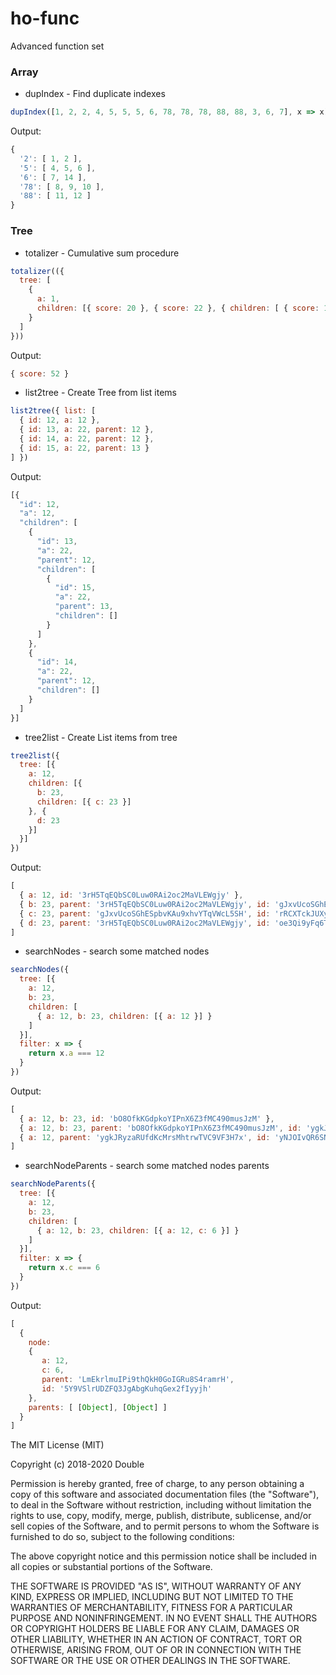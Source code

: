 # ho-func
Advanced function set

### Array
 - dupIndex  - Find duplicate indexes

```javascript
dupIndex([1, 2, 2, 4, 5, 5, 5, 6, 78, 78, 78, 88, 88, 3, 6, 7], x => x)
```
Output:
```javascript
{
  '2': [ 1, 2 ],
  '5': [ 4, 5, 6 ],
  '6': [ 7, 14 ],
  '78': [ 8, 9, 10 ],
  '88': [ 11, 12 ]
}
```
### Tree
 - totalizer  - Cumulative sum procedure
```javascript
totalizer(({
  tree: [
    {
      a: 1,
      children: [{ score: 20 }, { score: 22 }, { children: [ { score: 10 } ] }]
    }
  ]
}))
```
Output:
```javascript
{ score: 52 }
```
 - list2tree  - Create Tree from list items
```javascript
list2tree({ list: [
  { id: 12, a: 12 },
  { id: 13, a: 22, parent: 12 },
  { id: 14, a: 22, parent: 12 },
  { id: 15, a: 22, parent: 13 }
] })
```
Output:
```javascript
[{
  "id": 12,
  "a": 12,
  "children": [
    {
      "id": 13,
      "a": 22,
      "parent": 12,
      "children": [
        {
          "id": 15,
          "a": 22,
          "parent": 13,
          "children": []
        }
      ]
    },
    {
      "id": 14,
      "a": 22,
      "parent": 12,
      "children": []
    }
  ]
}]
```
 - tree2list  - Create List items from tree
```javascript
tree2list({
  tree: [{
    a: 12,
    children: [{
      b: 23,
      children: [{ c: 23 }]
    }, {
      d: 23
    }]
  }]
})
```
Output:
```javascript
[
  { a: 12, id: '3rH5TqEQbSC0Luw0RAi2oc2MaVLEWgjy' },
  { b: 23, parent: '3rH5TqEQbSC0Luw0RAi2oc2MaVLEWgjy', id: 'gJxvUcoSGhESpbvKAu9xhvYTqVWcL5SH' },
  { c: 23, parent: 'gJxvUcoSGhESpbvKAu9xhvYTqVWcL5SH', id: 'rRCXTckJUXyq8GvcwmB0tKqQrnJeX1Va' },
  { d: 23, parent: '3rH5TqEQbSC0Luw0RAi2oc2MaVLEWgjy', id: 'oe3Qi9yFq6Ts7guxguEtWw73INbGfRFa' }
]
```
 - searchNodes  - search some matched nodes
```javascript
searchNodes({
  tree: [{
    a: 12,
    b: 23,
    children: [
      { a: 12, b: 23, children: [{ a: 12 }] }
    ]
  }],
  filter: x => {
    return x.a === 12
  }
})
```
Output:
```javascript
[
  { a: 12, b: 23, id: 'bO8OfkKGdpkoYIPnX6Z3fMC490musJzM' },
  { a: 12, b: 23, parent: 'bO8OfkKGdpkoYIPnX6Z3fMC490musJzM', id: 'ygkJRyzaRUfdKcMrsMhtrwTVC9VF3H7x' },
  { a: 12, parent: 'ygkJRyzaRUfdKcMrsMhtrwTVC9VF3H7x', id: 'yNJOIvQR6SNKH5Qm8N3MeW9Pb6cPsI7E' }
]
```
 - searchNodeParents  - search some matched nodes parents
```javascript
searchNodeParents({
  tree: [{
    a: 12,
    b: 23,
    children: [
      { a: 12, b: 23, children: [{ a: 12, c: 6 }] }
    ]
  }],
  filter: x => {
    return x.c === 6
  }
})
```
Output:
```javascript
[
  {
    node:
    {
       a: 12,
       c: 6,
       parent: 'LmEkrlmuIPi9thQkH0GoIGRu8S4ramrH',
       id: '5Y9VSlrUDZFQ3JgAbgKuhqGex2fIyyjh'
    },
    parents: [ [Object], [Object] ]
  }
]
```

The MIT License (MIT)

Copyright (c) 2018-2020 Double

Permission is hereby granted, free of charge, to any person obtaining a copy
of this software and associated documentation files (the "Software"), to deal
in the Software without restriction, including without limitation the rights
to use, copy, modify, merge, publish, distribute, sublicense, and/or sell
copies of the Software, and to permit persons to whom the Software is
furnished to do so, subject to the following conditions:

The above copyright notice and this permission notice shall be included in all
copies or substantial portions of the Software.

THE SOFTWARE IS PROVIDED "AS IS", WITHOUT WARRANTY OF ANY KIND, EXPRESS OR
IMPLIED, INCLUDING BUT NOT LIMITED TO THE WARRANTIES OF MERCHANTABILITY,
FITNESS FOR A PARTICULAR PURPOSE AND NONINFRINGEMENT. IN NO EVENT SHALL THE
AUTHORS OR COPYRIGHT HOLDERS BE LIABLE FOR ANY CLAIM, DAMAGES OR OTHER
LIABILITY, WHETHER IN AN ACTION OF CONTRACT, TORT OR OTHERWISE, ARISING FROM,
OUT OF OR IN CONNECTION WITH THE SOFTWARE OR THE USE OR OTHER DEALINGS IN THE
SOFTWARE.

